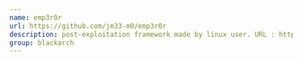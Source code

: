 ```yaml
---
name: emp3r0r
url: https://github.com/jm33-m0/emp3r0r
description: post-exploitation framework made by linux user. URL : https://github.com/jm33-m0/emp3r0r Groups : blackarch blackarch-automation
group: blackarch
---
```

